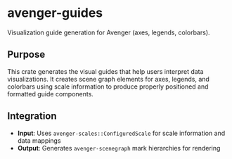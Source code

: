 # avenger-guides

Visualization guide generation for Avenger (axes, legends, colorbars).

## Purpose

This crate generates the visual guides that help users interpret data visualizations. It creates scene graph elements for axes, legends, and colorbars using scale information to produce properly positioned and formatted guide components.

## Integration

- **Input**: Uses `avenger-scales::ConfiguredScale` for scale information and data mappings
- **Output**: Generates `avenger-scenegraph` mark hierarchies for rendering